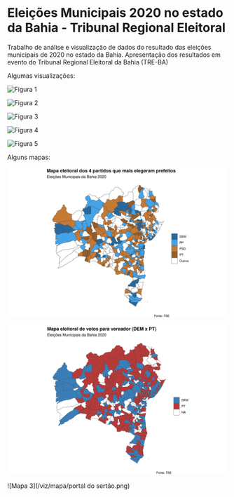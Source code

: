 # Eleições Municipais 2020 no estado da Bahia - Tribunal Regional Eleitoral 

Trabalho de análise e visualização de dados do resultado das eleições municipais de 2020 no estado da Bahia. Apresentação dos resultados em evento do Tribunal Regional Eleitoral da Bahia (TRE-BA)

Algumas visualizações:

![Figura 1](/viz/gráfico/coligacoes.png)

![Figura 2](/viz/gráfico/comparativo_vereadores.png)

![Figura 3](/viz/gráfico/prefeitos_idh.png)

![Figura 4](/viz/gráfico/n_vereadores_eleitos.png)

![Figura 5](/viz/gráfico/covid_abstencoes.png)

Alguns mapas: 

![Mapa 1](/viz/mapa/mapa_prefeituras.png)

![Mapa 2](/viz/mapa/vereadores_dem_pt.png)

![Mapa 3](/viz/mapa/portal do sertão.png)






